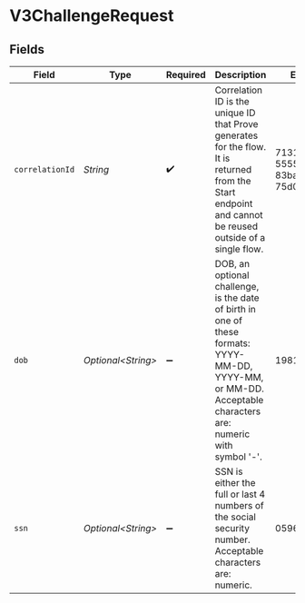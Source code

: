 # V3ChallengeRequest


## Fields

| Field                                                                                                                                                        | Type                                                                                                                                                         | Required                                                                                                                                                     | Description                                                                                                                                                  | Example                                                                                                                                                      |
| ------------------------------------------------------------------------------------------------------------------------------------------------------------ | ------------------------------------------------------------------------------------------------------------------------------------------------------------ | ------------------------------------------------------------------------------------------------------------------------------------------------------------ | ------------------------------------------------------------------------------------------------------------------------------------------------------------ | ------------------------------------------------------------------------------------------------------------------------------------------------------------ |
| `correlationId`                                                                                                                                              | *String*                                                                                                                                                     | :heavy_check_mark:                                                                                                                                           | Correlation ID is the unique ID that Prove generates for the flow. It is returned from the Start endpoint and cannot be reused outside of a single flow.     | 713189b8-5555-4b08-83ba-75d08780aebd                                                                                                                         |
| `dob`                                                                                                                                                        | *Optional\<String>*                                                                                                                                          | :heavy_minus_sign:                                                                                                                                           | DOB, an optional challenge, is the date of birth in one of these formats: YYYY-MM-DD, YYYY-MM, or MM-DD. Acceptable characters are: numeric with symbol '-'. | 1981-01                                                                                                                                                      |
| `ssn`                                                                                                                                                        | *Optional\<String>*                                                                                                                                          | :heavy_minus_sign:                                                                                                                                           | SSN is either the full or last 4 numbers of the social security number. Acceptable characters are: numeric.                                                  | 0596                                                                                                                                                         |